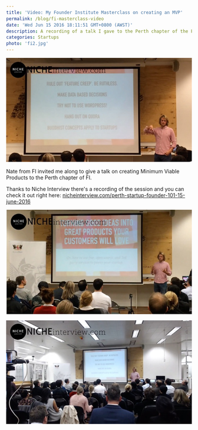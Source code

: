 ```yaml
---
title: 'Video: My Founder Institute Masterclass on creating an MVP'
permalink: /blog/fi-masterclass-video
date: 'Wed Jun 15 2016 18:11:51 GMT+0800 (AWST)'
description: A recording of a talk I gave to the Perth chapter of the Founder Institute.
categories: Startups
photo: 'fi2.jpg'
---
```

![Talking to the Founder Institute](/img/fi2.jpg)

Nate from FI invited me along to give a talk on creating Minimum Viable Products to the Perth chapter of FI.

Thanks to Niche Interview there's a recording of the session and you can check it out right here: [nicheinterview.com/perth-startup-founder-101-15-june-2016](http://www.nicheinterview.com/perth-startup-founder-101-15-june-2016/)

![Talking to the Founder Institute](/img/fi1.jpg)

![Talking to the Founder Institute](/img/fi3.jpg)
